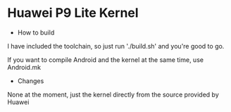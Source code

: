 # Huawei P9 Lite Kernel

- How to build

I have included the toolchain, so just run './build.sh' and you're good to go.

If you want to compile Android and the kernel at the same time, use Android.mk

- Changes

None at the moment, just the kernel directly from the source provided by Huawei
